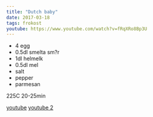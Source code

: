 ```yaml
---
title: "Dutch baby"
date: 2017-03-18
tags: frokost
youtube: https://www.youtube.com/watch?v=fRqXRo8Bp3U
---
```


- 4 egg
- 0.5dl smelta sm?r
- 1dl helmelk
- 0.5dl mel 
- salt
- pepper	
- parmesan

225C 20-25min

[youtube](https://www.youtube.com/watch?v=fRqXRo8Bp3U) 
[youtube 2](https://www.youtube.com/watch?v=2sxZ4q2czBM)
